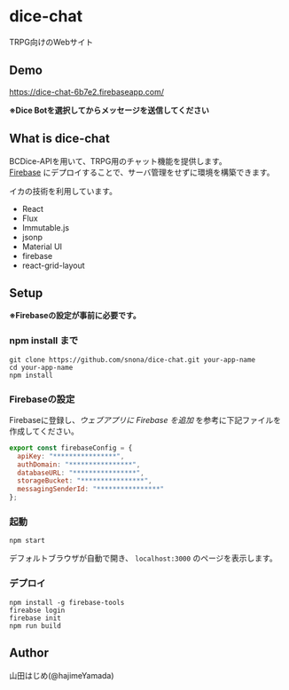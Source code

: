 # dice-chat

TRPG向けのWebサイト

## Demo

https://dice-chat-6b7e2.firebaseapp.com/

**※Dice Botを選択してからメッセージを送信してください**

## What is dice-chat

BCDice-APIを用いて、TRPG用のチャット機能を提供します。  
[Firebase]() にデプロイすることで、サーバ管理をせずに環境を構築できます。

イカの技術を利用しています。

* React
* Flux
* Immutable.js
* jsonp
* Material UI
* firebase
* react-grid-layout


## Setup

**※Firebaseの設定が事前に必要です。**

### npm install まで

```
git clone https://github.com/snona/dice-chat.git your-app-name
cd your-app-name
npm install
```

### Firebaseの設定

Firebaseに登録し、*ウェブアプリに Firebase を追加* を参考に下記ファイルを作成してください。
```./src/firebase/config.js
export const firebaseConfig = {
  apiKey: "****************",
  authDomain: "****************",
  databaseURL: "****************",
  storageBucket: "****************",
  messagingSenderId: "****************"
};
```

### 起動

```
npm start
```

デフォルトブラウザが自動で開き、 `localhost:3000` のページを表示します。

### デプロイ

```
npm install -g firebase-tools
fireabse login
firebase init
npm run build
```

## Author

山田はじめ(@hajimeYamada)
